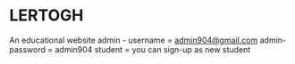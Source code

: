 # LERTOGH
An educational website
admin - username = admin904@gmail.com
admin-password = admin904
student = you can sign-up as new student 
